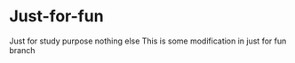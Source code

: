 # Just-for-fun
Just for study purpose nothing else
This is some modification in just for fun branch
